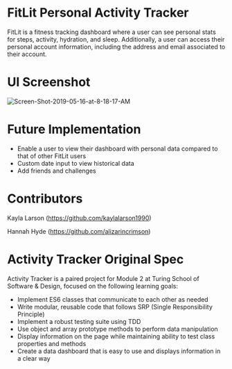 # FitLit Personal Activity Tracker

FitLit is a fitness tracking dashboard where a user can see personal stats for steps, activity, hydration, and sleep. Additionally, a user can access their personal account information, including the address and email associated to their account.

# UI Screenshot

<img src='https://i.postimg.cc/VL5tHDwk/Screen-Shot-2019-05-16-at-8-18-17-AM.png' border='0' alt='Screen-Shot-2019-05-16-at-8-18-17-AM'/>

# Future Implementation

- Enable a user to view their dashboard with personal data compared to that of other FitLit users
- Custom date input to view historical data
- Add friends and challenges

# Contributors

Kayla Larson (https://github.com/kaylalarson1990)

Hannah Hyde (https://github.com/alizarincrimson)

# Activity Tracker Original Spec

Activity Tracker is a paired project for Module 2 at Turing School of Software & Design, focused on the following learning goals:

- Implement ES6 classes that communicate to each other as needed
- Write modular, reusable code that follows SRP (Single Responsibility Principle)
- Implement a robust testing suite using TDD
- Use object and array prototype methods to perform data manipulation
- Display information on the page while maintaining ability to test class properties and methods
- Create a data dashboard that is easy to use and displays information in a clear way

